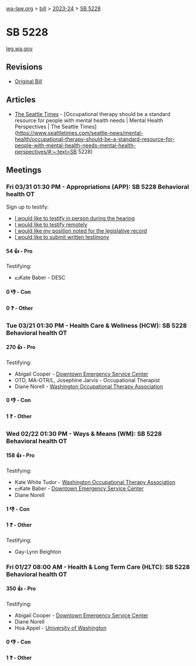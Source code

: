 [wa-law.org](/) > [bill](/bill/) > [2023-24](/bill/2023-24/) > [SB 5228](/bill/2023-24/sb/5228/)

# SB 5228
[leg.wa.gov](https://app.leg.wa.gov/billsummary?BillNumber=5228&Year=2023&Initiative=false)

## Revisions
* [Original Bill](1/)

## Articles
* [The Seattle Times](/org/the_seattle_times/) - [Occupational therapy should be a standard resource for people with mental health needs | Mental Health Perspectives | The Seattle Times](https://www.seattletimes.com/seattle-news/mental-health/occupational-therapy-should-be-a-standard-resource-for-people-with-mental-health-needs-mental-health-perspectives/#:~:text=SB 5228)

## Meetings
### Fri 03/31 01:30 PM - Appropriations (APP): SB 5228 Behavioral health OT
Sign up to testify:
* [I would like to testify in person during the hearing](https://app.leg.wa.gov/csi/Testifier/Add?chamber=House&mId=31138&aId=154642&caId=22486&tId=1)
* [I would like to testify remotely](https://app.leg.wa.gov/csi/Testifier/Add?chamber=House&mId=31138&aId=154642&caId=22486&tId=2)
* [I would like my position noted for the legislative record](https://app.leg.wa.gov/csi/Testifier/Add?chamber=House&mId=31138&aId=154642&caId=22486&tId=3)
* [I would like to submit written testimony](https://app.leg.wa.gov/csi/Testifier/Add?chamber=House&mId=31138&aId=154642&caId=22486&tId=4)

#### 54 👍 - Pro
Testifying:
* 💵Kate Baber - DESC

#### 0 👎 - Con

#### 0 ❓ - Other

### Tue 03/21 01:30 PM - Health Care & Wellness (HCW): SB 5228 Behavioral health OT
#### 270 👍 - Pro
Testifying:
* Abigail Cooper - [Downtown Emergency Service Center](/org/downtown_emergency_service_center/)
* OTD, MA-OTR/L, Josephine Jarvis - Occupational Therapist
* Diane Norell - [Washington Occupational Therapy Association](/org/washington_occupational_therapy_association/)

#### 0 👎 - Con

#### 1 ❓ - Other

### Wed 02/22 01:30 PM - Ways & Means (WM): SB 5228 Behavioral health OT
#### 158 👍 - Pro
Testifying:
* Kate White Tudor - [Washington Occupational Therapy Association](/org/washington_occupational_therapy_association/)
* 💵Kate Baber - [Downtown Emergency Service Center](/org/downtown_emergency_service_center/)
* Diane Norell

#### 1 👎 - Con

#### 1 ❓ - Other
Testifying:
* Gay-Lynn Beighton

### Fri 01/27 08:00 AM - Health & Long Term Care (HLTC): SB 5228 Behavioral health OT
#### 350 👍 - Pro
Testifying:
* Abigail Cooper - [Downtown Emergency Service Center](/org/downtown_emergency_service_center/)
* Diane Norell
* Hoa Appel - [University of Washington](/org/university_of_washington/)

#### 0 👎 - Con

#### 1 ❓ - Other
